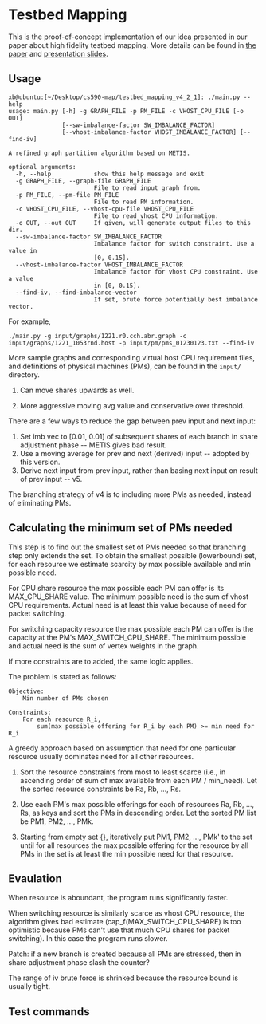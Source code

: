 Testbed Mapping
===============

This is the proof-of-concept implementation of our idea presented in our paper about high fidelity testbed mapping. More details can be found in [the paper](https://www.cs.purdue.edu/homes/fahmy/papers/high-fidelity-network.pdf) and [presentation slides](https://www.cs.purdue.edu/homes/fahmy/talks/icccn2017.pdf).

## Usage

```
xb@ubuntu:[~/Desktop/cs590-map/testbed_mapping_v4_2_1]: ./main.py --help
usage: main.py [-h] -g GRAPH_FILE -p PM_FILE -c VHOST_CPU_FILE [-o OUT]
               [--sw-imbalance-factor SW_IMBALANCE_FACTOR]
               [--vhost-imbalance-factor VHOST_IMBALANCE_FACTOR] [--find-iv]

A refined graph partition algorithm based on METIS.

optional arguments:
  -h, --help            show this help message and exit
  -g GRAPH_FILE, --graph-file GRAPH_FILE
                        File to read input graph from.
  -p PM_FILE, --pm-file PM_FILE
                        File to read PM information.
  -c VHOST_CPU_FILE, --vhost-cpu-file VHOST_CPU_FILE
                        File to read vhost CPU information.
  -o OUT, --out OUT     If given, will generate output files to this dir.
  --sw-imbalance-factor SW_IMBALANCE_FACTOR
                        Imbalance factor for switch constraint. Use a value in
                        [0, 0.15].
  --vhost-imbalance-factor VHOST_IMBALANCE_FACTOR
                        Imbalance factor for vhost CPU constraint. Use a value
                        in [0, 0.15].
  --find-iv, --find-imbalance-vector
                        If set, brute force potentially best imbalance vector.
```

For example,

```
./main.py -g input/graphs/1221.r0.cch.abr.graph -c input/graphs/1221_1053rnd.host -p input/pm/pms_01230123.txt --find-iv
```

More sample graphs and corresponding virtual host CPU requirement files, and definitions of physical machines (PMs), can be found
in the `input/` directory.


1. Can move shares upwards as well.

2. More aggressive moving avg value and conservative over threshold.

There are a few ways to reduce the gap between prev input and next input:

1. Set imb vec to [0.01, 0.01] of subsequent shares of each branch in share adjustment phase -- METIS gives bad result.
2. Use a moving average for prev and next (derived) input -- adopted by this version.
3. Derive next input from prev input, rather than basing next input on result of prev input -- v5.

The branching strategy of v4 is to including more PMs as needed, instead of
eliminating PMs.

## Calculating the minimum set of PMs needed

This step is to find out the smallest set of PMs needed so that branching step only extends the set. To obtain the
smallest possible (lowerbound) set, for each resource we estimate scarcity by max possible available and min
possible need.

For CPU share resource the max possible each PM can offer is its MAX_CPU_SHARE value. The minimum possible need is
the sum of vhost CPU requirements. Actual need is at least this value because of need for packet switching.

For switching capacity resource the max possible each PM can offer is the capacity at the PM's MAX_SWITCH_CPU_SHARE.
The minimum possible and actual need is the sum of vertex weights in the graph.

If more constraints are to added, the same logic applies.

The problem is stated as follows:

```
Objective:
    Min number of PMs chosen

Constraints:
    For each resource R_i,
        sum(max possible offering for R_i by each PM) >= min need for R_i
```

A greedy approach based on assumption that need for one particular resource usually dominates need for all other
resources.

1. Sort the resource constraints from most to least scarce (i.e., in ascending order of sum of max available from each PM / min_need).
   Let the sorted resource constraints be Ra, Rb, ..., Rs.

2. Use each PM's max possible offerings for each of resources Ra, Rb, ..., Rs, as keys and sort the PMs in descending order.
   Let the sorted PM list be PM1, PM2, ..., PMk.

3. Starting from empty set {}, iteratively put PM1, PM2, ..., PMk' to the set until for all resources the max possible
   offering for the resource by all PMs in the set is at least the min possible need for that resource. 

## Evaulation

When resource is aboundant, the program runs significantly faster.

When switching resource is similarly scarce as vhost CPU resource, the algorithm gives bad estimate
(cap_f(MAX_SWITCH_CPU_SHARE) is too optimistic because PMs can't use that much CPU shares for packet switching).
In this case the program runs slower.

Patch: if a new branch is created because all PMs are stressed, then in share adjustment phase slash the counter?

The range of iv brute force is shrinked because the resource bound is usually tight.


## Test commands


